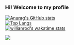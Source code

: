 ### Hi! Welcome to my profile

[![Anurag's GitHub stats](https://github-readme-stats.vercel.app/api?username=hyunjunyun)](https://github.com/hyunjunyun/)
<br>
[![Top Langs](https://github-readme-stats.vercel.app/api/top-langs/?username=hyunjunyun&layout=compact&theme=dracula)](https://github.com/hyunjunyun/)
<br>
[![willianrod's wakatime stats](https://github-readme-stats.vercel.app/api/wakatime?username=hyunjunyun)](https://github.com/hyunjunyun/)

<img src="https://img.shields.io/badge/Java-007396?style=flat-square&logo=Java&logoColor=white"/></a>


<!--
**hyunjunyun/hyunjunyun** is a ✨ _special_ ✨ repository because its `README.md` (this file) appears on your GitHub profile.

Here are some ideas to get you started:

- 🔭 I’m currently working on ...
- 🌱 I’m currently learning ...
- 👯 I’m looking to collaborate on ...
- 🤔 I’m looking for help with ...
- 💬 Ask me about ...
- 📫 How to reach me: ...
- 😄 Pronouns: ...
- ⚡ Fun fact: ...
-->
